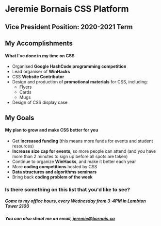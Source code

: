 # Jeremie Bornais CSS Platform
## Vice President Position: 2020-2021 Term


## My Accomplishments
#### What I've done in my time on CSS
* Organised **Google HashCode programming competition**
* Lead organiser of **WinHacks**
* CSS **Website Contributor**
* Design and production of **promotional materials** for CSS, including:
  * Flyers
  * Cards
  * Mugs
* Design of CSS display case


## My Goals
#### My plan to grow and make CSS better for you
* Get **increased funding** (this means more funds for events and student resources)
* **Increase size cap for events**, so more people can attend (and you have more than 2 minutes to sign up before all spots are taken)
* Continue to organize **WinHacks**, and make it better each year
* More **coding competitions** hosted by CSS
* **Data structures and algorithms seminars**
* Bring back **coding problem of the week**


### Is there something on this list that you'd like to see?
##### Come to my office hours, every Wednesday from 3-4PM in Lambton Tower 2100
##### You can also shoot me an email, jeremie@bornais.ca
